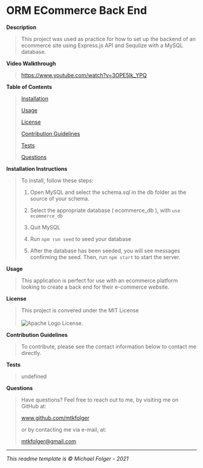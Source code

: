 # ORM ECommerce Back End

**Description**
>This project was used as practice for how to set up the backend of an ecommerce site using Express.js API and Sequlize with a MySQL database.

**Video Walkthrough**
>https://www.youtube.com/watch?v=3OPE5lk_YPQ

**Table of Contents** 
>[Installation](#Installation)
>
>[Usage](#Usage)
>
>[License](#License)
>
>[Contribution Guidelines](#Contribution)
>
>[Tests](#Tests)
>
>[Questions](#Questions)

**Installation Instructions** <a name="Installation"></a>
>To install, follow these steps:
>
> 1. Open MySQL and select the schema.sql in the db folder as the source of your schema. 
> 
> 2. Select the appropriate database ( ecommerce_db ), with `use ecommerce_db`
> 
> 3. Quit MySQL
>
> 4. Run `npm run seed` to seed your database
>
> 5. After the database has been seeded, you will see messages confirming the seed. Then, run `npm start` to start the server. 

**Usage** <a name="Usage"></a>
>This application is perfect for use with an ecommerce platform looking to create a back end for their e-commerce website.

**License** <a name="License"></a>
>This project is convered under the MIT License <br><br>![Apache Logo](https://badgen.net/badge/Licencse/MIT/red?icon=github) License.


**Contribution Guidelines** <a name="Contribution"></a>
>To contribute, please see the contact information below to contact me directly. 

**Tests** <a name="Tests"></a>
>undefined

**Questions** <a name="Questions"></a>
>Have questions? Feel free to reach out to me, by visiting me on GitHub at:
>
>www.github.com/mtkfolger
>
>or by contacting me via e-mail, at:
>
>mtkfolger@gmail.com

---
*This readme template is © Michael Folger - 2021*
